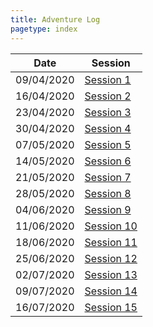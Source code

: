 ```yaml
---
title: Adventure Log
pagetype: index
---
```


| Date       | Session                      |
| ---------- | ---------------------------- |
| 09/04/2020 | [Session 1](Session1.html)   |
| 16/04/2020 | [Session 2](Session2.html)   |
| 23/04/2020 | [Session 3](Session3.html)   |
| 30/04/2020 | [Session 4](Session4.html)   |
| 07/05/2020 | [Session 5](Session5.html)   |
| 14/05/2020 | [Session 6](Session6.html)   |
| 21/05/2020 | [Session 7](Session7.html)   |
| 28/05/2020 | [Session 8](Session8.html)   |
| 04/06/2020 | [Session 9](Session9.html)   |
| 11/06/2020 | [Session 10](Session10.html) |
| 18/06/2020 | [Session 11](Session11.html) |
| 25/06/2020 | [Session 12](Session12.html) |
| 02/07/2020 | [Session 13](Session13.html) |
| 09/07/2020 | [Session 14](Session14.html) |
| 16/07/2020 | [Session 15](Session15.html) |

